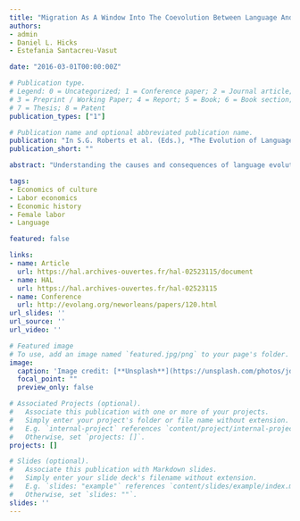 ```yaml
---
title: "Migration As A Window Into The Coevolution Between Language And Behavior"
authors:
- admin
- Daniel L. Hicks
- Estefania Santacreu-Vasut

date: "2016-03-01T00:00:00Z"

# Publication type.
# Legend: 0 = Uncategorized; 1 = Conference paper; 2 = Journal article;
# 3 = Preprint / Working Paper; 4 = Report; 5 = Book; 6 = Book section;
# 7 = Thesis; 8 = Patent
publication_types: ["1"]

# Publication name and optional abbreviated publication name.
publication: "In S.G. Roberts et al. (Eds.), *The Evolution of Language: Proceedings of the 11th International Conference (EVOLANG 11)*, 1-8"
publication_short: ""

abstract: "Understanding the causes and consequences of language evolution in relation to social factors is challenging as we generally lack a clear picture of how languages coevolve with historical social processes. Research analyzing the relation between language and socioeconomic factors relies on contemporaneous data. Because of this, such analysis may be plagued by spurious correlation concerns coming from the historical co-evolution and dependency of the relationship between language and behavior to the institutional environment. To solve this problem, we propose migrations to the same country as a microevolutionary step that may uncover constraints on behavior. We detail strategies available to other researchers by applying the epidemiological approach to study the correlation between sex-based gender distinctions and female labor force participation. Our main finding is that language must have evolved partly as a result of cultural change, but also that it may have directly constrained the evolution of norms. We conclude by discussing implications for the coevolution of language and behavior, and by comparing different methodological approaches."

tags:
- Economics of culture
- Labor economics
- Economic history
- Female labor
- Language

featured: false

links:
- name: Article
  url: https://hal.archives-ouvertes.fr/hal-02523115/document
- name: HAL
  url: https://hal.archives-ouvertes.fr/hal-02523115
- name: Conference
  url: http://evolang.org/neworleans/papers/120.html
url_slides: ''
url_source: ''
url_video: ''

# Featured image
# To use, add an image named `featured.jpg/png` to your page's folder. 
image:
  caption: 'Image credit: [**Unsplash**](https://unsplash.com/photos/jdD8gXaTZsc)'
  focal_point: ""
  preview_only: false

# Associated Projects (optional).
#   Associate this publication with one or more of your projects.
#   Simply enter your project's folder or file name without extension.
#   E.g. `internal-project` references `content/project/internal-project/index.md`.
#   Otherwise, set `projects: []`.
projects: []

# Slides (optional).
#   Associate this publication with Markdown slides.
#   Simply enter your slide deck's filename without extension.
#   E.g. `slides: "example"` references `content/slides/example/index.md`.
#   Otherwise, set `slides: ""`.
slides: ''
---
```

